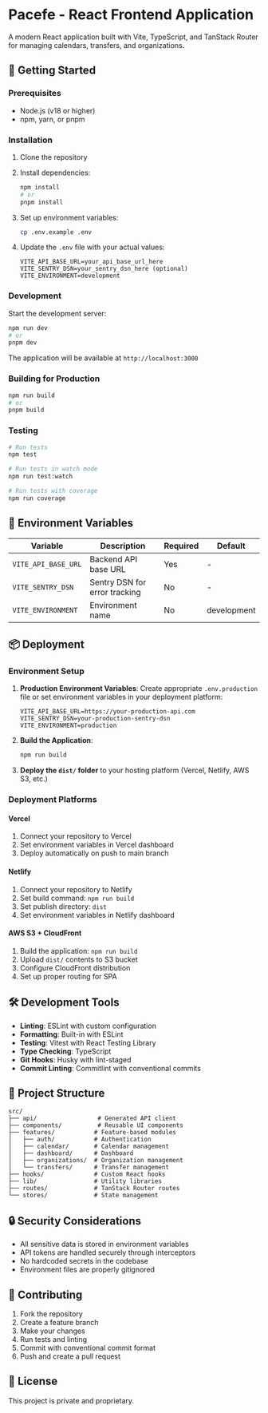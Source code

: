# Pacefe - React Frontend Application

A modern React application built with Vite, TypeScript, and TanStack Router for managing calendars, transfers, and organizations.

## 🚀 Getting Started

### Prerequisites

- Node.js (v18 or higher)
- npm, yarn, or pnpm

### Installation

1. Clone the repository
2. Install dependencies:
   ```bash
   npm install
   # or
   pnpm install
   ```

3. Set up environment variables:
   ```bash
   cp .env.example .env
   ```
   
4. Update the `.env` file with your actual values:
   ```env
   VITE_API_BASE_URL=your_api_base_url_here
   VITE_SENTRY_DSN=your_sentry_dsn_here (optional)
   VITE_ENVIRONMENT=development
   ```

### Development

Start the development server:
```bash
npm run dev
# or
pnpm dev
```

The application will be available at `http://localhost:3000`

### Building for Production

```bash
npm run build
# or
pnpm build
```

### Testing

```bash
# Run tests
npm test

# Run tests in watch mode
npm run test:watch

# Run tests with coverage
npm run coverage
```

## 🔧 Environment Variables

| Variable | Description | Required | Default |
|----------|-------------|----------|---------|
| `VITE_API_BASE_URL` | Backend API base URL | Yes | - |
| `VITE_SENTRY_DSN` | Sentry DSN for error tracking | No | - |
| `VITE_ENVIRONMENT` | Environment name | No | development |

## 📦 Deployment

### Environment Setup

1. **Production Environment Variables**: Create appropriate `.env.production` file or set environment variables in your deployment platform:
   ```env
   VITE_API_BASE_URL=https://your-production-api.com
   VITE_SENTRY_DSN=your-production-sentry-dsn
   VITE_ENVIRONMENT=production
   ```

2. **Build the Application**:
   ```bash
   npm run build
   ```

3. **Deploy the `dist/` folder** to your hosting platform (Vercel, Netlify, AWS S3, etc.)

### Deployment Platforms

#### Vercel
1. Connect your repository to Vercel
2. Set environment variables in Vercel dashboard
3. Deploy automatically on push to main branch

#### Netlify
1. Connect your repository to Netlify
2. Set build command: `npm run build`
3. Set publish directory: `dist`
4. Set environment variables in Netlify dashboard

#### AWS S3 + CloudFront
1. Build the application: `npm run build`
2. Upload `dist/` contents to S3 bucket
3. Configure CloudFront distribution
4. Set up proper routing for SPA

## 🛠️ Development Tools

- **Linting**: ESLint with custom configuration
- **Formatting**: Built-in with ESLint
- **Testing**: Vitest with React Testing Library
- **Type Checking**: TypeScript
- **Git Hooks**: Husky with lint-staged
- **Commit Linting**: Commitlint with conventional commits

## 📁 Project Structure

```
src/
├── api/                 # Generated API client
├── components/          # Reusable UI components
├── features/           # Feature-based modules
│   ├── auth/           # Authentication
│   ├── calendar/       # Calendar management
│   ├── dashboard/      # Dashboard
│   ├── organizations/  # Organization management
│   └── transfers/      # Transfer management
├── hooks/              # Custom React hooks
├── lib/                # Utility libraries
├── routes/             # TanStack Router routes
└── stores/             # State management
```

## 🔒 Security Considerations

- All sensitive data is stored in environment variables
- API tokens are handled securely through interceptors
- No hardcoded secrets in the codebase
- Environment files are properly gitignored

## 🤝 Contributing

1. Fork the repository
2. Create a feature branch
3. Make your changes
4. Run tests and linting
5. Commit with conventional commit format
6. Push and create a pull request

## 📄 License

This project is private and proprietary.

